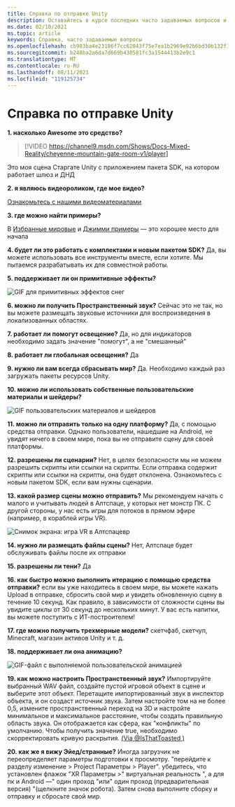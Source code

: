 ```yaml
---
title: Справка по отправке Unity
description: Оставайтесь в курсе последних часто задаваемых вопросов и решений для Алтспацеврного отгрузки Unity.
ms.date: 02/10/2021
ms.topic: article
keywords: Справка, часто задаваемые вопросы
ms.openlocfilehash: cb983ba4e23186f7cc62043f75e7ea1b2969e92b6bd30b132f1733b5e25e92dd
ms.sourcegitcommit: b248ba2a6da7d669b430581fc3a1544413b2e9c1
ms.translationtype: MT
ms.contentlocale: ru-RU
ms.lasthandoff: 08/11/2021
ms.locfileid: "119125734"
---
```

# <a name="unity-uploader-help"></a>Справка по отправке Unity

**1. насколько Awesome это средство?**

> [!VIDEO https://channel9.msdn.com/Shows/Docs-Mixed-Reality/cheyenne-mountain-gate-room-v1/player]

Это моя сцена Старгате Unity с приложением пакета SDK, на котором работает шлюз и ДНД

**2. я являюсь видеороликом, где мое видео?**

[Ознакомьтесь с нашими видеоматериалами](https://youtu.be/km9CnVYPzoM)

**3. где можно найти примеры?**

В [Избранные мировые](https://account.altvr.com/worlds/featured) и [Джимми примеры](https://account.altvr.com/worlds/1046572460192825569) — это хорошее место для начала

**4. будет ли это работать с комплектами и новым пакетом SDK?**
Да, вы можете использовать все инструменты вместе, если хотите. Мы пытаемся разрабатывать их для совместной работы.

**5. поддерживает ли он примитивные эффекты?**

![GIF для примитивных эффектов снег](images/uploader-faq-img-01.gif)

**6. можно ли получить Пространственный звук?**
Сейчас это не так, но вы можете размещать звуковые источники для воспроизведения в локализованных областях. 

**7. работает ли помогут освещение?**
Да, но для индикаторов необходимо задать значение "помогут", а не "смешанный"

**8. работает ли глобальная освещения?**
Да

**9. нужно ли вам всегда сбрасывать мир?**
Да. Необходимо каждый раз загружать пакеты ресурсов Unity. 

**10. можно ли использовать собственные пользовательские материалы и шейдеры?**

![GIF пользовательских материалов и шейдеров](images/uploader-faq-img-02.gif)

**11. можно ли отправить только на одну платформу?**
Да, с помощью средства отправки. Однако пользователи, нашедшие на Android, не увидят ничего в своем мире, пока вы не отправите сцену для своей платформы. 

**12. разрешены ли сценарии?**
Нет, в целях безопасности мы не можем разрешить скрипты или ссылки на скрипты. Если отправка содержит скрипты или ссылки на скрипты, она будет отклонена. Ознакомьтесь с новым пакетом SDK, если вам нужны сценарии. 

**13. какой размер сцены можно отправить?**
Мы рекомендуем начать с малого и учитывать людей в Алтспаце, у которых нет монстр ПК. С другой стороны, у нас есть игры для потоков в прямом эфире (например, в кораблей игры VR).

![Снимок экрана: игра VR в Алтспацевр](images/uploader-faq-img-03.png)

**14. нужно ли размещать файлы сцены?**
Нет, Алтспаце будет обслуживать файлы после их отправки

**15. разрешены ли тени?**
Да

**16. как быстро можно выполнить итерацию с помощью средства отправки?**
если вы уже находитесь в своем мире, вы можете нажать Upload в отправке, сбросить свой мир и увидеть обновленную сцену в течение 10 секунд. Как правило, в зависимости от сложности сцены вы увидите циклы от 30 секунд до нескольких минут. У вас есть напитки, вы можете поступить с ИТ-построителем!

**17. где можно получить трехмерные модели?**
скетчфаб, скетчуп, Minecraft, магазин активов Unity и т. д.

**18. поддерживает ли она анимацию?**

![GIF-файл с выполняемой пользовательской анимацией](images/uploader-faq-img-04.gif)

**19. как можно настроить Пространственный звук?** Импортируйте выбранный WAV файл, создайте пустой игровой объект в сцене и выберите этот объект. Перетащите импортированный звук в инспектор объекта, и он создаст источник звука. Затем настройте том на не более 0,5, измените пространственный переход на 3D и настройте минимальное и максимальное расстояние, чтобы создать правильную область звука. Он отображается как сфера, как "конфликты" по умолчанию. Чтобы получить значение true, необходимо скорректировать кривую раскрытия. [(Via @IsThatToasted )](https://www.youtube.com/watch?v=ktb2vAAwknw&list=PLGmYIROty-5bpzKQNK3mRMi4pmh_LinV4&t=642s&index=29)

**20. как же я вижу Эйед/странные?**
Иногда загрузчик не переопределяет параметры подготовки к просмотру. "перейдите к разделу изменение > Project Параметры > Player". убедитесь, что установлен флажок "XR Параметры >" виртуальная реальность ", а для пк и Android —" один проход "или" один проход (предварительная версия) "(щелкните значок робота). Затем снова выполните сборку и отправку и сбросьте свой мир. 